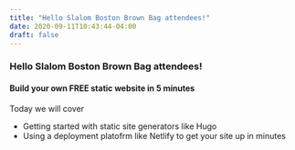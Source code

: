 ```yaml
---
title: "Hello Slalom Boston Brown Bag attendees!"
date: 2020-09-11T10:43:44-04:00
draft: false
---
```


### Hello Slalom Boston Brown Bag attendees!

#### Build your own FREE static website in 5 minutes
Today we will cover

* Getting started with static site generators like Hugo
* Using a deployment platofrm like Netlify to get your site up in minutes

